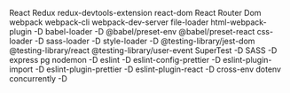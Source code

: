React
Redux
redux-devtools-extension
react-dom
React Router Dom
webpack
webpack-cli
webpack-dev-server
file-loader
html-webpack-plugin -D
babel-loader -D
@babel/preset-env
@babel/preset-react
css-loader -D
sass-loader -D
style-loader -D
@testing-library/jest-dom
@testing-library/react
@testing-library/user-event
SuperTest -D
SASS -D
express
pg
nodemon -D
eslint -D
eslint-config-prettier -D
eslint-plugin-import -D
eslint-plugin-prettier -D
eslint-plugin-react -D
cross-env
dotenv
concurrently -D

